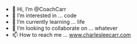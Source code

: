- 👋 Hi, I’m @CoachCarr
- 👀 I’m interested in ... code
- 🌱 I’m currently learning ... life
- 💞️ I’m looking to collaborate on ... whatever
- 📫 How to reach me ... www.charlesleecarr.com

<!---
CoachCarr/CoachCarr is a ✨ special ✨ repository because its `README.md` (this file) appears on your GitHub profile.
You can click the Preview link to take a look at your changes.
--->
